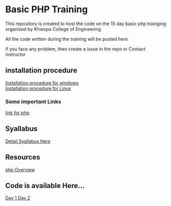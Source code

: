 # Basic PHP Training
This repository is created to host the code on the 15 day basic php trainging organized by Khwopa College of Engineering

All the code written during the training will be posted here

if you face any problem, then create a issue in the repo or Contact instructor

## installation procedure
<a href="https://github.com/Niranjan2054/basic-php-training/blob/master/installation%20for%20windows.pdf">Installation procedure for windows</a><br>
<a href="https://github.com/Niranjan2054/basic-php-training/blob/master/installation%20for%20linux.pdf">Installation procedure for Linux</a>

### Some important Links

  [link for php](https://github.com/Niranjan2054/basic-php-training/blob/master/Link%20for%20php.pdf)

## Syallabus
<a href="https://github.com/Niranjan2054/basic-php-training/blob/master/basic-php-training-syallabus.pdf">Detail Syallabus Here</a>

## Resources
[php Overview](https://github.com/Niranjan2054/basic-php-training/blob/master/Basic%20php%20training.pptx)


## Code is available Here...
[Day 1 ](https://github.com/Niranjan2054/basic-php-training/blob/master/index.php)
[Day 2](https://github.com/Niranjan2054/basic-php-training/tree/master/day%202)

